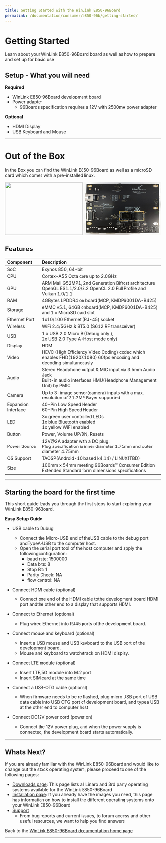 ```yaml
---
title: Getting Started with the WinLink E850-96Board
permalink: /documentation/consumer/e850-96b/getting-started/
---
```

# Getting Started

Learn about your WinLink E850-96Board board as well as how to prepare and set up for basic use

## Setup - What you will need

**Required**
- WinLink E850-96Board development board
- Power adapter
   - 96Boards specification requires a 12V with 2500mA power adapter

**Optional**
- HDMI Display
- USB Keyboard and Mouse

***

# Out of the Box

In the Box you can find the WinLink E850-96Board as well as a microSD card which comes with a pre-installed linux.

<img src="../additional-docs/images/images-board/sd/e850-96b-front.jpg" data-canonical-src="../additional-docs/images/images-board/sd/e850-96b-front.jpg" width="250" height="170" />
<img src="../additional-docs/images/images-board/sd/e850-96b-back.jpg" data-canonical-src="../additional-docs/images/images-board/sd/e850-96b-back.jpg" width="250" height="170" />


## Features

|   Component          |   Description                                                                                                                  |
|:---------------------|:-------------------------------------------------------------------------------------------------------------------------------|
|  SoC                 | Exynos 850, 64-bit                                                                                                             |
|  CPU                 | Cortex-A55 Octa core up to 2.0GHz                                                                                              |
|  GPU                 | ARM Mali G52MP1, 2nd Generation Bifrost architecture <br>  OpenGL ES1.1/2.0/3.2 OpenCL 2.0 Full Profile and Vulkan 1.0/1.1     |
|  RAM                 | 4GBytes LPDDR4 on board(MCP, KMDP6001DA-B425)                                                                                  |
|  Storage             | eMMC v5.1, 64GB onboard(MCP, KMDP6001DA-B425) and 1 x MicroSD card slot                                                        |
|  Ethernet Port       | 1x10/100 Ethernet (RJ-45) socket                                                                                               |
|  Wireless            | WiFi 2.4/5GHz & BT5.0 (S612 RF transceiver)                                                                                    |
|  USB                 | 1 x USB 2.0 Micro B (Debug only ), <br> 2x USB 2.0 Type A (Host mode only)                                                     |
|  Display             | HDM|lv1.4 Type-A full-size connector                                                                                           |
|  Video               | HEVC (High Efficiency Video Coding) codec which enables FHD(1920X1080) 60fps encoding and decoding simultaneously              |
|  Audio               | Stereo Headphone output & MIC input via 3.5mm Audio Jack <br> Built-in audio interfaces HMU(Headphone Management Unit) by PMIC |
|  Camera              | Up to 3-image sensor(camera) inputs with a max. resolution of 21.7MP Bayer supported                                           |
|  Expansion Interface | 40-Pin Low Speed Header <br> 60-Pin High Speed Header                                                                          |
|  LED                 | 3x green user controlled LEDs <br> 1x blue Bluetooth enabled <br> 1x yellow WiFi enabled                                       |
|  Button              | Power, Volume UP/DN, Resets                                                                                                    |
|  Power Source        | 12V@2A adapter with a DC plug:<br>Plug specification is inner diameter 1.75mm and outer diameter 4.75mm                        |
|  OS Support          | TAOSP(Android-10 based k4.14) / LINUX(TBD)                                                                                     |
|  Size                | 100mm x 54mm meeting 96Boards™ Consumer Edition Extended Standard form dimensions specifications                               |


***

## Starting the board for the first time

This short guide leads you through the first steps to start exploring your WinLink E850-96Board.

**Easy Setup Guide**

- USB cable to Dubug
   -  Connect the Micro-USB end of theUSB cable to the debug port andTypeA-USB to the computer host.
   -  Open the serial port tool of the host computer and apply the followingconfiguration:
      - baud rate: 1500000
      - Data bits: 8
      - Stop Bit: 1
      - Parity Check: NA
      - flow control: NA

- Connect HDMI cable (optional)
   - Connect one end of the HDMI cable tothe development board HDMI port andthe other end to a display that supports HDMI.

- Connect to Ethernet (optional)
   - Plug wired Ethernet into RJ45 ports ofthe development board.

- Connect mouse and keyboard (optional)
   -  Insert a USB mouse and USB keyboard to the USB port of the development board.
   - Mouse and keyboard to watch/track on HDMI display.

- Connect LTE module (optional)
   - Insert LTE/5G module into M.2 port
   - Insert SIM card at the same time

- Connect a USB-OTG cable (optional)
   - When firmware needs to be re flashed, plug micro USB port of USB data cable into USB OTG port of development board, and typea USB at the other end to computer host

- Connect DC12V power cord (power on)
   - Connect the 12V power plug, and when the power supply is connected, the development board starts automatically.



***

## Whats Next?

If you are already familiar with the WinLink E850-96Board and would like to change out the stock operating system, please proceed to one of the following pages:

- [Downloads page](../downloads/): This page lists all Linaro and 3rd party operating systems available for the WinLink E850-96Board
- [Installation page](../installation/): If you already have the images you need, this page has information on how to install the different operating systems onto your WinLink E850-96Board
- [Support](../support/)
   - From bug reports and current issues, to forum access and other useful resources, we want to help you find answers

Back to the [WinLink E850-96Board documentation home page](../)

***
